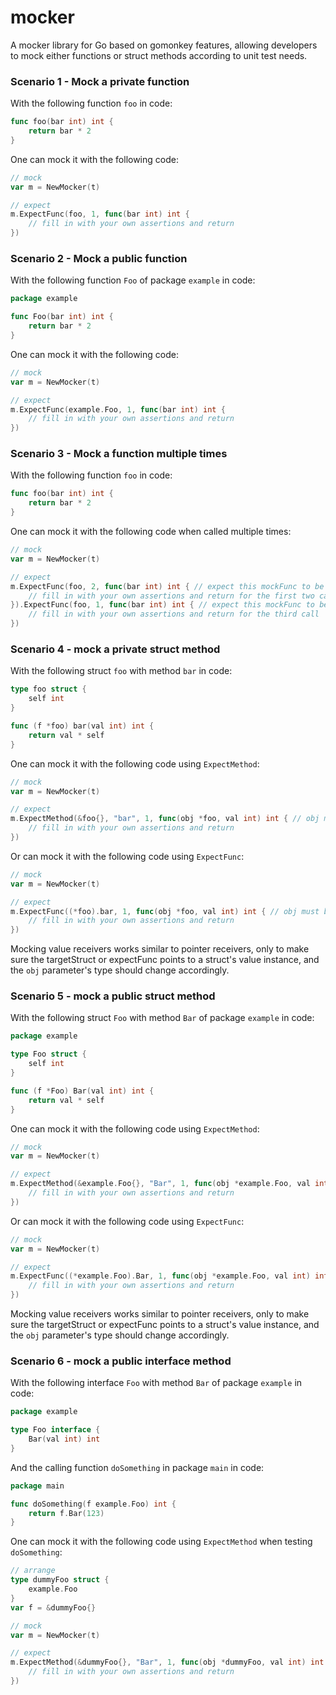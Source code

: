 # mocker

A mocker library for Go based on gomonkey features, allowing developers to mock either functions or struct methods according to unit test needs.

### Scenario 1 - Mock a private function

With the following function `foo` in code:

```go
func foo(bar int) int {
	return bar * 2
}
```

One can mock it with the following code:

```go
// mock
var m = NewMocker(t)

// expect
m.ExpectFunc(foo, 1, func(bar int) int {
    // fill in with your own assertions and return
})
```

### Scenario 2 - Mock a public function

With the following function `Foo` of package `example` in code:

```go
package example

func Foo(bar int) int {
	return bar * 2
}
```

One can mock it with the following code:

```go
// mock
var m = NewMocker(t)

// expect
m.ExpectFunc(example.Foo, 1, func(bar int) int {
    // fill in with your own assertions and return
})
```

### Scenario 3 - Mock a function multiple times

With the following function `foo` in code:

```go
func foo(bar int) int {
	return bar * 2
}
```

One can mock it with the following code when called multiple times:

```go
// mock
var m = NewMocker(t)

// expect
m.ExpectFunc(foo, 2, func(bar int) int { // expect this mockFunc to be executed twice
    // fill in with your own assertions and return for the first two calls
}).ExpectFunc(foo, 1, func(bar int) int { // expect this mockFunc to be executed once
    // fill in with your own assertions and return for the third call
})
```

### Scenario 4 - mock a private struct method

With the following struct `foo` with method `bar` in code:

```go
type foo struct {
    self int
}

func (f *foo) bar(val int) int {
    return val * self
}
```

One can mock it with the following code using `ExpectMethod`:

```go
// mock
var m = NewMocker(t)

// expect
m.ExpectMethod(&foo{}, "bar", 1, func(obj *foo, val int) int { // obj must be the same pointer type as the targetStruct
    // fill in with your own assertions and return
})
```

Or can mock it with the following code using `ExpectFunc`:

```go
// mock
var m = NewMocker(t)

// expect
m.ExpectFunc((*foo).bar, 1, func(obj *foo, val int) int { // obj must be the same pointer type as the expectFunc's owner struct
    // fill in with your own assertions and return
})
```

Mocking value receivers works similar to pointer receivers, only to make sure the targetStruct or expectFunc points to a struct's value instance, and the `obj` parameter's type should change accordingly.

### Scenario 5 - mock a public struct method

With the following struct `Foo` with method `Bar` of package `example` in code:

```go
package example

type Foo struct {
    self int
}

func (f *Foo) Bar(val int) int {
    return val * self
}
```

One can mock it with the following code using `ExpectMethod`:

```go
// mock
var m = NewMocker(t)

// expect
m.ExpectMethod(&example.Foo{}, "Bar", 1, func(obj *example.Foo, val int) int { // obj must be the same pointer type as the targetStruct
    // fill in with your own assertions and return
})
```

Or can mock it with the following code using `ExpectFunc`:

```go
// mock
var m = NewMocker(t)

// expect
m.ExpectFunc((*example.Foo).Bar, 1, func(obj *example.Foo, val int) int { // obj must be the same pointer type as the expectFunc's owner struct
    // fill in with your own assertions and return
})
```

Mocking value receivers works similar to pointer receivers, only to make sure the targetStruct or expectFunc points to a struct's value instance, and the `obj` parameter's type should change accordingly.

### Scenario 6 - mock a public interface method

With the following interface `Foo` with method `Bar` of package `example` in code:

```go
package example

type Foo interface {
    Bar(val int) int
}
```

And the calling function `doSomething` in package `main` in code:

```go
package main

func doSomething(f example.Foo) int {
    return f.Bar(123)
}
```

One can mock it with the following code using `ExpectMethod` when testing `doSomething`:

```go
// arrange
type dummyFoo struct {
    example.Foo
}
var f = &dummyFoo{}

// mock
var m = NewMocker(t)

// expect
m.ExpectMethod(&dummyFoo{}, "Bar", 1, func(obj *dummyFoo, val int) int { // obj must be the same pointer type as the targetStruct
    // fill in with your own assertions and return
})
```
